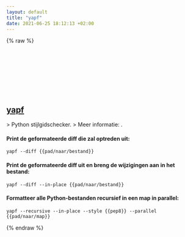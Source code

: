```yaml
---
layout: default
title: "yapf"
date: 2021-06-25 18:12:13 +02:00
---
```

{% raw %}
<h2 id="yapf">
  <a href="/nl/common/yapf.html">yapf</a> <a href="#yapf"><svg class="icon">
    <use href="/assets/images/unicode_sprite.svg#link" />
  </svg></a>
</h2>
> Python stijlgidschecker.
> Meer informatie: <https://github.com/google/yapf>.

#### Print de geformateerde diff die zal optreden uit:
```shell
yapf --diff {{pad/naar/bestand}}
```
#### Print de geformateerde diff uit en breng de wijzigingen aan in het bestand:
```shell
yapf --diff --in-place {{pad/naar/bestand}}
```
#### Formatteer alle Python-bestanden recursief in een map in parallel:
```shell
yapf --recursive --in-place --style {{pep8}} --parallel {{pad/naar/map}}
```
{% endraw %}